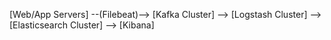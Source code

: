 [Web/App Servers] --(Filebeat)--> [Kafka Cluster] --> [Logstash Cluster] --> [Elasticsearch Cluster] --> [Kibana]